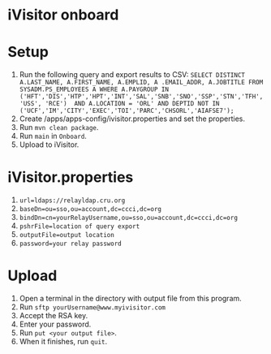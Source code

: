 # iVisitor onboard

# Setup
1. Run the following query and export results to CSV: `SELECT DISTINCT A.LAST_NAME, A.FIRST_NAME, A.EMPLID, A
.EMAIL_ADDR, A.JOBTITLE
FROM SYSADM.PS_EMPLOYEES A
WHERE A.PAYGROUP IN ('HFT','DIS','HTP','HPT','INT','SAL','SNB','SNO','SSP','STN','TFH','USS', 'RCE') 
AND A.LOCATION = 'ORL' AND DEPTID NOT IN ('UCF','IM','CITY','EXEC','TOI','PARC','CHSORL','AIAFSE7');`
2. Create /apps/apps-config/ivisitor.properties and set the properties.
3. Run `mvn clean package`.
4. Run `main` in `Onboard`.
5. Upload to iVisitor.

# iVisitor.properties
1. `url=ldaps://relayldap.cru.org`
2. `baseDn=ou=sso,ou=account,dc=ccci,dc=org`
3. `bindDn=cn=yourRelayUsername,ou=sso,ou=account,dc=ccci,dc=org`
4. `pshrFile=location of query export`
5. `outputFile=output location`
6. `password=your relay password`

# Upload
1. Open a terminal in the directory with output file from this program.
2. Run `sftp yourUsername@www.myivisitor.com`
3. Accept the RSA key.
4. Enter your password.
5. Run `put <your output file>`.
6. When it finishes, run `quit`.